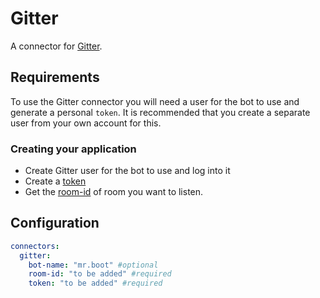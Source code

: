 # Gitter

A connector for [Gitter](https://developer.gitter.im/docs/welcome).

## Requirements

To use the Gitter connector you will need a user for the bot to use and generate a personal `token`. It is recommended that you create a separate user from your own account for this.

### Creating your application

- Create Gitter user for the bot to use and log into it
- Create a [token](https://developer.gitter.im/apps)
- Get the [room-id](https://developer.gitter.im/docs/rooms-resource) of room you want to listen.

## Configuration

```yaml
connectors:
  gitter:
    bot-name: "mr.boot" #optional
    room-id: "to be added" #required
    token: "to be added" #required
